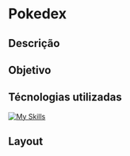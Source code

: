 # Pokedex
## Descrição

## Objetivo

## Técnologias utilizadas
[![My Skills](https://skillicons.dev/icons?i=js,html,css,react)](https://skillicons.dev)
## Layout
